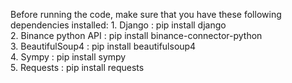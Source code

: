 Before running the code, make sure that you have these following dependencies installed:
    1. Django : pip install django  
    2. Binance python API : pip install binance-connector-python  
    3. BeautifulSoup4 : pip install beautifulsoup4  
    4. Sympy : pip install sympy  
    5. Requests : pip install requests  

